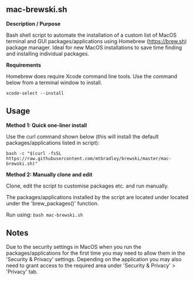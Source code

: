 ## mac-brewski.sh

**Description / Purpose**

Bash shell script to automate the installation of a custom list of MacOS terminal and GUI packages/applications using Homebrew (https://brew.sh) package manager. Ideal for new MacOS installations to save time finding and installing individual packages.

**Requirements**

Homebrew does require Xcode command line tools. Use the command below from a terminal window to install.

`xcode-select --install`

## Usage

**Method 1: Quick one-liner install**

Use the curl command shown below (this will install the default packages/applications listed in script):

`bash -c "$(curl -fsSL https://raw.githubusercontent.com/mtbradley/brewski/master/mac-brewski.sh)"`

**Method 2: Manually clone and edit**

Clone, edit the script to customise packages etc. and run manually.

The packages/applications installed by the script are located under located under the 'brew_packages()' function.

Run using: `bash mac-brewski.sh`

## Notes

Due to the security settings in MacOS when you run the packages/applications for the first time you may need to allow them in the 'Security & Privacy' settings. Depending on the application you may also need to grant access to the required area under 'Security & Privacy' > 'Privacy' tab.
